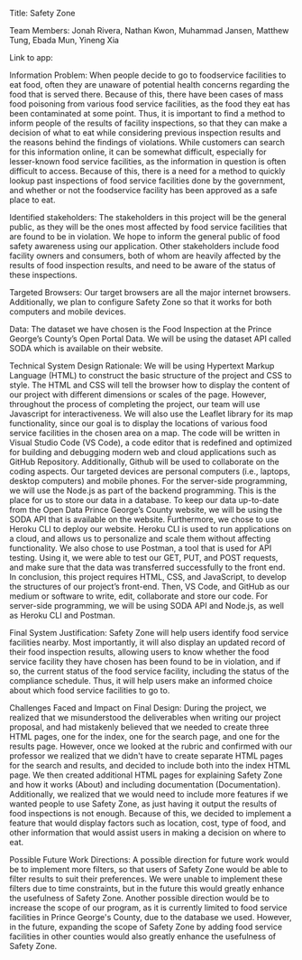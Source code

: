 Title: Safety Zone

Team Members: Jonah Rivera, Nathan Kwon, Muhammad Jansen, Matthew Tung, Ebada Mun, Yineng Xia

Link to app: 

Information Problem: When people decide to go to foodservice facilities to eat food, often they are unaware of potential health concerns regarding the food that is served there. Because of this, there have been cases of mass food poisoning from various food service facilities, as the food they eat has been contaminated at some point. Thus, it is important to find a method to inform people of the results of facility inspections, so that they can make a decision of what to eat while considering previous inspection results and the reasons behind the findings of violations. While customers can search for this information online, it can be somewhat difficult, especially for lesser-known food service facilities, as the information in question is often difficult to access. Because of this, there is a need for a method to quickly lookup past inspections of food service facilities done by the government, and whether or not the foodservice facility has been approved as a safe place to eat.

Identified stakeholders:
The stakeholders in this project will be the general public, as they will be the ones most affected by food service facilities that are found to be in violation. We hope to inform the general public of food safety awareness using our application. Other stakeholders include food facility owners and consumers, both of whom are heavily affected by the results of food inspection results, and need to be aware of the status of these inspections.

Targeted Browsers:
Our target browsers are all the major internet browsers. Additionally, we plan to configure Safety Zone so that it works for both computers and mobile devices.

Data:
The dataset we have chosen is the Food Inspection at the Prince George’s County’s Open Portal Data. We will be using the dataset API called SODA which is available on their website.

Technical System Design Rationale:
We will be using Hypertext Markup Language (HTML) to construct the basic structure of the project and CSS to style. The HTML and CSS will tell the browser how to display the content of our project with different dimensions or scales of the page. However, throughout the process of completing the project, our team will use Javascript for interactiveness. We will also use the Leaflet library for its map functionality, since our goal is to display the locations of various food service facilities in the chosen area on a map. The code will be written in Visual Studio Code (VS Code), a code editor that is redefined and optimized for building and debugging modern web and cloud applications such as GitHub Repository. Additionally, Github will be used to collaborate on the coding aspects. Our targeted devices are personal computers (i.e., laptops, desktop computers) and mobile phones.
For the server-side programming, we will use the Node.js as part of the backend programming. This is the place for us to store our data in a database. To keep our data up-to-date from the Open Data Prince George’s County website, we will be using the SODA API that is available on the website. Furthermore, we chose to use Heroku CLI to deploy our website. Heroku CLI is used to run applications on a cloud, and allows us to personalize and scale them without affecting functionality. We also chose to use Postman, a tool that is used for API testing. Using it, we were able to test our GET, PUT, and POST requests, and make sure that the data was transferred successfully to the front end.
In conclusion, this project requires HTML, CSS, and JavaScript, to develop the structures of our project’s front-end. Then, VS Code, and GitHub as our medium or software to write, edit, collaborate and store our code. For server-side programming, we will be using SODA API and Node.js, as well as Heroku CLI and Postman.

Final System Justification:
Safety Zone will help users identify food service facilities nearby. Most importantly, it will also display an updated record of their food inspection results, allowing users to know whether the food service facility they have chosen has been found to be in violation, and if so, the current status of the food service facility, including the status of the compliance schedule. Thus, it will help users make an informed choice about which food service facilities to go to.

Challenges Faced and Impact on Final Design:
During the project, we realized that we misunderstood the deliverables when writing our project proposal, and had mistakenly believed that we needed to create three HTML pages, one for the index, one for the search page, and one for the results page. However, once we looked at the rubric and confirmed with our professor we realized that we didn't have to create separate HTML pages for the search and results, and decided to include both into the index HTML page. We then created additional HTML pages for explaining Safety Zone and how it works (About) and including documentation (Documentation). Additionally, we realized that we would need to include more features if we wanted people to use Safety Zone, as just having it output the results of food inspections is not enough. Because of this, we decided to implement a feature that would display factors such as location, cost, type of food, and other information that would assist users in making a decision on where to eat.

Possible Future Work Directions:
A possible direction for future work would be to implement more filters, so that users of Safety Zone would be able to filter results to suit their preferences. We were unable to implement these filters due to time constraints, but in the future this would greatly enhance the usefulness of Safety Zone. Another possible direction would be to increase the scope of our program, as it is currently limited to food service facilities in Prince George's County, due to the database we used. However, in the future, expanding the scope of Safety Zone by adding food service facilities in other counties would also greatly enhance the usefulness of Safety Zone.
